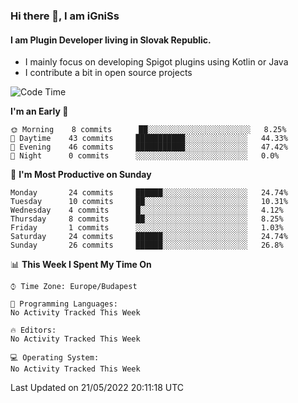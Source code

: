 ### Hi there 👋, I am iGniSs

#### I am Plugin Developer living in Slovak Republic.
- I mainly focus on developing Spigot plugins using Kotlin or Java
- I contribute a bit in open source projects

<!--START_SECTION:waka-->
![Code Time](http://img.shields.io/badge/Code%20Time-778%20hrs%2059%20mins-blue)

**I'm an Early 🐤** 

```text
🌞 Morning    8 commits      ██░░░░░░░░░░░░░░░░░░░░░░░   8.25% 
🌆 Daytime    43 commits     ███████████░░░░░░░░░░░░░░   44.33% 
🌃 Evening    46 commits     ███████████░░░░░░░░░░░░░░   47.42% 
🌙 Night      0 commits      ░░░░░░░░░░░░░░░░░░░░░░░░░   0.0%

```
📅 **I'm Most Productive on Sunday** 

```text
Monday       24 commits     ██████░░░░░░░░░░░░░░░░░░░   24.74% 
Tuesday      10 commits     ██░░░░░░░░░░░░░░░░░░░░░░░   10.31% 
Wednesday    4 commits      █░░░░░░░░░░░░░░░░░░░░░░░░   4.12% 
Thursday     8 commits      ██░░░░░░░░░░░░░░░░░░░░░░░   8.25% 
Friday       1 commits      ░░░░░░░░░░░░░░░░░░░░░░░░░   1.03% 
Saturday     24 commits     ██████░░░░░░░░░░░░░░░░░░░   24.74% 
Sunday       26 commits     ██████░░░░░░░░░░░░░░░░░░░   26.8%

```


📊 **This Week I Spent My Time On** 

```text
⌚︎ Time Zone: Europe/Budapest

💬 Programming Languages: 
No Activity Tracked This Week

🔥 Editors: 
No Activity Tracked This Week

💻 Operating System: 
No Activity Tracked This Week

```


 Last Updated on 21/05/2022 20:11:18 UTC
<!--END_SECTION:waka-->